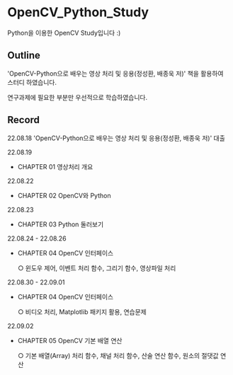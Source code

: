 # OpenCV_Python_Study


Python을 이용한 OpenCV Study입니다 :)

Outline
---

'OpenCV-Python으로 배우는 영상 처리 및 응용(정성환, 배종욱 저)' 책을 활용하여 스터디 하였습니다.

연구과제에 필요한 부분만 우선적으로 학습하였습니다. 

Record
---



22.08.18
'OpenCV-Python으로 배우는 영상 처리 및 응용(정성환, 배종욱 저)' 대출


22.08.19
- CHAPTER 01 영상처리 개요


22.08.22
- CHAPTER 02 OpenCV와 Python


22.08.23
- CHAPTER 03 Python 둘러보기


22.08.24 - 22.08.26
- CHAPTER 04 OpenCV 인터페이스

  ○ 윈도우 제어, 이벤트 처리 함수, 그리기 함수, 영상파일 처리
  

22.08.30 - 22.09.01
- CHAPTER 04 OpenCV 인터페이스

  ○ 비디오 처리, Matplotlib 패키지 활용, 연습문제
  
  
22.09.02
- CHAPTER 05 OpenCV 기본 배열 연산
  
  ○ 기본 배열(Array) 처리 함수, 채널 처리 함수, 산술 연산 함수, 원소의 절댓값 연산



